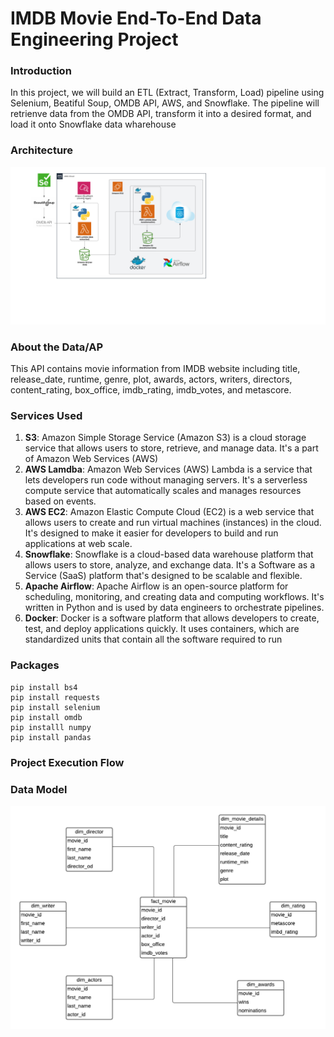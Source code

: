 # IMDB Movie End-To-End Data Engineering Project

### Introduction
In this project, we will build an ETL (Extract, Transform, Load) pipeline using Selenium, Beatiful Soup, OMDB API, AWS, and Snowflake.  The pipeline will retrienve data from the OMDB API, transform it into a desired format, and load it onto Snowflake data wharehouse

### Architecture
![Architecture Diagram](https://github.com/alycet/movie-data-etl-pipeline/blob/main/IMDB%20Movie%20Pipeline%20Architecture%20-%20Page%201.png)
### About the Data/AP
This API contains movie information from IMDB website including title, release_date, runtime, genre, plot, awards, actors, writers, directors, content_rating, box_office, imdb_rating, imdb_votes, and metascore.

### Services Used
1.  **S3**: Amazon Simple Storage Service (Amazon S3) is a cloud storage service that allows users to store, retrieve, and manage data. It's a part of Amazon Web Services (AWS)
2.  **AWS Lamdba**: Amazon Web Services (AWS) Lambda is a service that lets developers run code without managing servers. It's a serverless compute service that automatically scales and manages resources based on events.
3.  **AWS EC2**: Amazon Elastic Compute Cloud (EC2) is a web service that allows users to create and run virtual machines (instances) in the cloud. It's designed to make it easier for developers to build and run applications at web scale.
4.  **Snowflake**: Snowflake is a cloud-based data warehouse platform that allows users to store, analyze, and exchange data. It's a Software as a Service (SaaS) platform that's designed to be scalable and flexible.
5.  **Apache Airflow**: Apache Airflow is an open-source platform for scheduling, monitoring, and creating data and computing workflows. It's written in Python and is used by data engineers to orchestrate pipelines.
6.  **Docker**: Docker is a software platform that allows developers to create, test, and deploy applications quickly. It uses containers, which are standardized units that contain all the software required to run

### Packages

```
pip install bs4
pip install requests
pip install selenium
pip install omdb
pip installl numpy
pip install pandas
```

### Project Execution Flow

### Data Model
![Data Model](https://github.com/alycet/movie-data-etl-pipeline/blob/main/Movie%20DB%20Dimensional%20Model.png)
